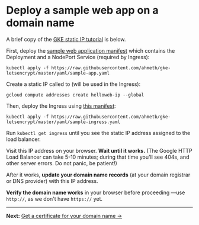 <!--
Copyright 2018 Google Inc.

Licensed under the Apache License, Version 2.0 (the "License");
you may not use this file except in compliance with the License.
You may obtain a copy of the License at

    https://www.apache.org/licenses/LICENSE-2.0

Unless required by applicable law or agreed to in writing, software
distributed under the License is distributed on an "AS IS" BASIS,
WITHOUT WARRANTIES OR CONDITIONS OF ANY KIND, either express or implied.
See the License for the specific language governing permissions and
limitations under the License.
-->

# Deploy a sample web app on a domain name

A brief copy of the [GKE static IP tutorial][tut] is below.

First, deploy the [sample web application manifest](yaml/sample-app.yaml) which
contains the Deployment and a NodePort Service (required by Ingress):

    kubectl apply -f https://raw.githubusercontent.com/ahmetb/gke-letsencrypt/master/yaml/sample-app.yaml

Create a static IP called to (will be used in the Ingress):

    gcloud compute addresses create helloweb-ip --global

Then, deploy the Ingress using [this manifest](yaml/sample-ingress.yaml):

    kubectl apply -f https://raw.githubusercontent.com/ahmetb/gke-letsencrypt/master/yaml/sample-ingress.yaml

Run `kubectl get ingress` until you see the static IP address assigned to the
load balancer.

Visit this IP address on your browser. **Wait until it works.** (The Google HTTP
Load Balancer can take 5-10 minutes; during that time you'll see 404s, and other
server errors. Do not panic, be patient!)

After it works, **update your domain name records** (at your domain registrar or DNS
provider) with this IP address.

**Verify the domain name works** in your browser before proceeding &mdash;use
`http://`, as we don't have `https://` yet.


[tut]: https://cloud.google.com/kubernetes-engine/docs/tutorials/configuring-domain-name-static-ip#step_2b_using_an_ingress
[manifest]: yaml/sample-app.yaml

-----

**Next:** [Get a certificate for your domain name &rarr;](50-get-a-certificate.md)
